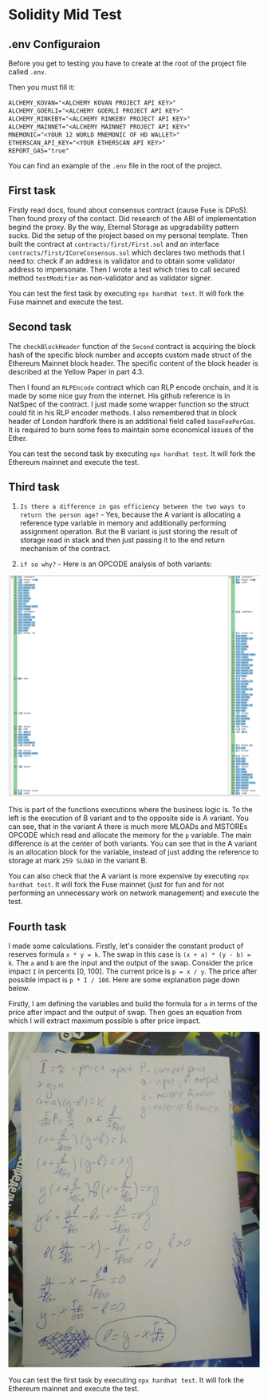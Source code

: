 # Solidity Mid Test

## .env Configuraion

Before you get to testing you have to create at the root of the project file called `.env`.

Then you must fill it:

```
ALCHEMY_KOVAN="<ALCHEMY KOVAN PROJECT API KEY>"
ALCHEMY_GOERLI="<ALCHEMY GOERLI PROJECT API KEY>"
ALCHEMY_RINKEBY="<ALCHEMY RINKEBY PROJECT API KEY>"
ALCHEMY_MAINNET="<ALCHEMY MAINNET PROJECT API KEY>"
MNEMONIC="<YOUR 12 WORLD MNEMONIC OF HD WALLET>"
ETHERSCAN_API_KEY="<YOUR ETHERSCAN API KEY>"
REPORT_GAS="true"
```

You can find an example of the `.env` file in the root of the project.

## First task

Firstly read docs, found about consensus contract (cause Fuse is DPoS). Then found proxy of the contact. Did research of the ABI of implementation begind the proxy. By the way, Eternal Storage as upgradability pattern sucks. Did the setup of the project based on my personal template. Then built the contract at `contracts/first/First.sol` and an interface `contracts/first/ICoreConsensus.sol` which declares two methods that I need to: check if an address is validator and to obtain some validator address to impersonate. Then I wrote a test which tries to call secured method `testModifier` as non-validator and as validator signer.

You can test the first task by executing `npx hardhat test`. It will fork the Fuse mainnet and execute the test.

## Second task

The `checkBlockHeader` function of the `Second` contract is acquiring the block hash of the specific block number and accepts custom made struct of the Ethereum Mainnet block header. The specific content of the block header is described at the Yellow Paper in part 4.3.

Then I found an `RLPEncode` contract which can RLP encode onchain, and it is made by some nice guy from the internet. His github reference is in NatSpec of the contract. I just made some wrapper function so the struct could fit in his RLP encoder methods. I also remembered that in block header of London hardfork there is an additional field called `baseFeePerGas`. It is required to burn some fees to maintain some economical issues of the Ether.

You can test the second task by executing `npx hardhat test`. It will fork the Ethereum mainnet and execute the test.

## Third task

1. `Is there a difference in gas efficiency between the two ways to return the person age?` - Yes, because the A variant is allocating a reference type variable in memory and additionally performing assignment operation. But the B variant is just storing the result of storage read in stack and then just passing it to the end return mechanism of the contract.

2. `if so why?` - Here is an OPCODE analysis of both variants:

![The OPCODE analysis of the variants](./third_ref.png)

This is part of the functions executions where the business logic is. To the left is the execution of B variant and to the opposite side is A variant. You can see, that in the variant A there is much more MLOADs and MSTOREs OPCODE which read and allocate the memory for the `p` variable. The main difference is at the center of both variants. You can see that in the A variant is an allocation block for the variable, instead of just adding the reference to storage at mark `259 SLOAD` in the variant B.

You can also check that the A variant is more expensive by executing `npx hardhat test`. It will fork the Fuse mainnet (just for fun and for not performing an unnecessary work on network management) and execute the test.

## Fourth task

I made some calculations. Firstly, let's consider the constant product of reserves formula `x * y = k`. The swap in this case is `(x + a) * (y - b) = k`.
The `a` and `b` are the input and the output of the swap. Consider the price impact `I` in percents [0, 100]. The current price is `p = x / y`. The price after possible impact is `p * I / 100`. Here are some explanation page down below.

Firstly, I am defining the variables and build the formula for `a` in terms of the price after impact and the output of swap. Then goes an equation from which I will extract maximum possible `b` after price impact.

![The explanation](./explanation.jpg)

You can test the first task by executing `npx hardhat test`. It will fork the Ethereum mainnet and execute the test.
